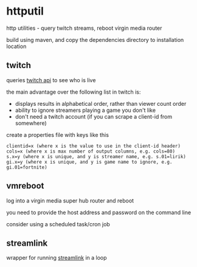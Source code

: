 # httputil

http utilities - query twitch streams, reboot virgin media router

build using maven, and copy the dependencies directory to installation location

## twitch

queries [twitch api](https://github.com/justintv/Twitch-API/wiki/API) to see who is live

the main advantage over the following list in twitch is:
* displays results in alphabetical order, rather than viewer count order
* ability to ignore streamers playing a game you don't like
* don't need a twitch account (if you can scrape a client-id from somewhere)

create a properties file with keys like this

	clientid=x (where x is the value to use in the client-id header) 
	cols=x (where x is max number of output columns, e.g. cols=80)
	s.x=y (where x is unique, and y is streamer name, e.g. s.01=lirik)
	gi.x=y (where x is unique, and y is game name to ignore, e.g. gi.01=fortnite)

## vmreboot

log into a virgin media super hub router and reboot

you need to provide the host address and password on the command line

consider using a scheduled task/cron job

## streamlink

wrapper for running [streamlink](https://github.com/streamlink/streamlink) in a loop
